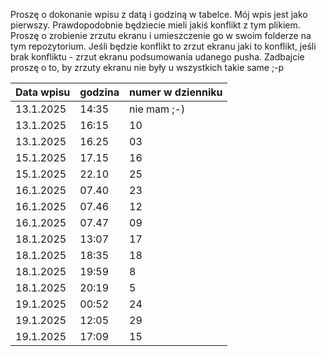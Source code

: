 Proszę o dokonanie wpisu z datą i godziną w tabelce. Mój wpis jest jako pierwszy.
Prawdopodobnie będziecie mieli jakiś konflikt z tym plikiem. Proszę o zrobienie zrzutu ekranu i umieszczenie go w swoim folderze na tym repozytorium.
Jeśli będzie konflikt to zrzut ekranu jaki to konflikt, jeśli brak konfliktu - zrzut ekranu podsumowania udanego pusha.
Zadbajcie proszę o to, by zrzuty ekranu nie były u wszystkich takie same ;-p

| Data wpisu | godzina | numer w dzienniku |
| ---------- | ------- | ----------------- |
| 13.1.2025  | 14:35   | nie mam ;-)       |
| 13.1.2025  | 16:15   | 10                |
| 13.1.2025  | 16.25   | 03                |
| 15.1.2025  | 17.15   | 16                |
| 15.1.2025  | 22.10   | 25                |
| 16.1.2025  | 07.40   | 23                |
| 16.1.2025  | 07.46   | 12                |
| 16.1.2025  | 07.47   | 09                |
| 18.1.2025  | 13:07   | 17                |
| 18.1.2025  | 18:35   | 18                |
| 18.1.2025  | 19:59   | 8                 |
| 18.1.2025  | 20:19   | 5                 |
| 19.1.2025  | 00:52   | 24                |
| 19.1.2025  | 12:05   | 29                |
| 19.1.2025  | 17:09   | 15                |
